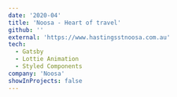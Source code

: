 ```yaml
---
date: '2020-04'
title: 'Noosa - Heart of travel'
github: ''
external: 'https://www.hastingsstnoosa.com.au'
tech:
  - Gatsby
  - Lottie Animation
  - Styled Components
company: 'Noosa'
showInProjects: false
---
```

